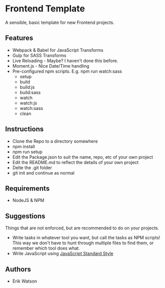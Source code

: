 # Frontend Template

A sensible, basic template for new Frontend projects.


## Features

  + Webpack & Babel for JavaScript Transforms
  + Gulp for SASS Transforms
  + Live Reloading - Maybe? I haven't done this before.
  + Moment.js - Nice Date/Time handling
  + Pre-configured npm scripts. E.g. npm run watch:sass
    - setup
    - build
    - build:js
    - build:sass
    - watch
    - watch:js
    - watch:sass
    - clean


## Instructions

  + Clone the Repo to a directory somewhere
  + npm install
  + npm run setup
  + Edit the Package.json to suit the name, repo, etc of your own project
  + Edit the README.md to reflect the details of your own project
  + Delte the .git folder
  + git init and continue as normal


## Requirements

  + NodeJS & NPM


## Suggestions

Things that are not enforced, but are recommended to do on your projects.

  + Write tasks in whatever tool you want, but call the tasks as NPM scripts! This way we don't have to hunt through multiple files to find them, or remember which tool does what.
  + Write JavaScript using [JavaScript Standard Style](http://standardjs.com)

## Authors

  + Erik Watson

